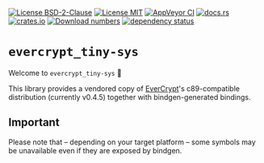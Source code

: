 [![License BSD-2-Clause](https://img.shields.io/badge/License-BSD--2--Clause-blue.svg)](https://opensource.org/licenses/BSD-2-Clause)
[![License MIT](https://img.shields.io/badge/License-MIT-blue.svg)](https://opensource.org/licenses/MIT)
[![AppVeyor CI](https://ci.appveyor.com/api/projects/status/github/KizzyCode/evercrypt-tiny-rust?svg=true)](https://ci.appveyor.com/project/KizzyCode/evercrypt-tiny-rust)
[![docs.rs](https://docs.rs/evercrypt_tiny-sys/badge.svg)](https://docs.rs/evercrypt_tiny-sys)
[![crates.io](https://img.shields.io/crates/v/evercrypt_tiny-sys.svg)](https://crates.io/crates/evercrypt_tiny-sys)
[![Download numbers](https://img.shields.io/crates/d/evercrypt_tiny-sys.svg)](https://crates.io/crates/evercrypt_tiny-sys)
[![dependency status](https://deps.rs/crate/evercrypt_tiny-sys/0.1.0/status.svg)](https://deps.rs/crate/evercrypt_tiny-sys/0.1.0)


# `evercrypt_tiny-sys`
Welcome to `evercrypt_tiny-sys` 🎉

This library provides a vendored copy of [EverCrypt](https://github.com/project-everest/hacl-star)'s c89-compatible
distribution (currently v0.4.5) together with bindgen-generated bindings.

## Important
Please note that – depending on your target platform – some symbols may be unavailable even if they are exposed by
bindgen.
